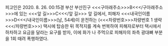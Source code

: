 피고인은 2020. 8. 26. 00:15경 부산 부산진구 <<<구아래주소>>>B<<</구아래주소>>>에 있는 <<<앞 길>>>C<<</앞 길>>> 앞 길에서, 피해자 <<<내국인이름>>>D<<</내국인이름>>>(남, 54세)이 운전하는 (<<<차량번호>>>차량번호 1 생략<<</차량번호>>>) 택시에 탑승한 뒤 목적지를 계속 번복하여 피해자로부터 택시에서 하차하고 요금을 달라는 요구를 받자, 이에 화가 나 주먹으로 피해자의 좌측 광대뼈 부분을 1회 때려 폭행하였다.